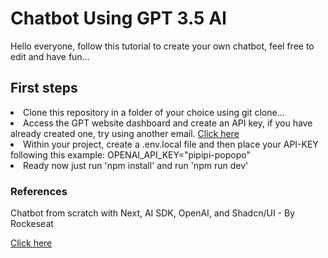 <h1>Chatbot Using GPT 3.5 AI</h1>
<p>Hello everyone, follow this tutorial to create your own chatbot, feel free to edit and have fun...</p>
<h2>First steps</h2>
<p>
  <li>
    Clone this repository in a folder of your choice using git clone...
  </li>
  <li>
    Access the GPT website dashboard and create an API key, if you have already created one, try using another email.
    <a href="https://platform.openai.com/api-keys">Click here<a/>
  </li>
  <li>
    Within your project, create a .env.local file and then place your API-KEY following this example: OPENAI_API_KEY="pipipi-popopo"
  </li>
  <li>
    Ready now just run 'npm install' and run 'npm run dev'
  </li>
</p>
<h3>References</h3>
<p>Chatbot from scratch with Next, AI SDK, OpenAI, and Shadcn/UI - By Rockeseat</p>
          <a href="https://www.youtube.com/watch?v=CPRx_WVkJ8g&t=1807s">Click here<a/>
